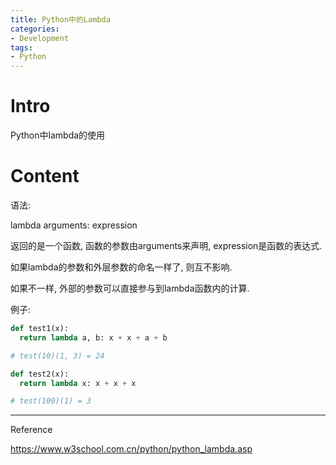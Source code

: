 ```yaml
---
title: Python中的Lambda
categories:
- Development
tags:
- Python
---
```


# Intro

Python中lambda的使用

<!--more-->

# Content

语法:

lambda arguments: expression

返回的是一个函数, 函数的参数由arguments来声明, expression是函数的表达式.

如果lambda的参数和外层参数的命名一样了, 则互不影响.

如果不一样, 外部的参数可以直接参与到lambda函数内的计算.

例子:

```python
def test1(x):
  return lambda a, b: x + x + a + b

# test(10)(1, 3) = 24

def test2(x):
  return lambda x: x + x + x

# test(100)(1) = 3
```



----

Reference

https://www.w3school.com.cn/python/python_lambda.asp